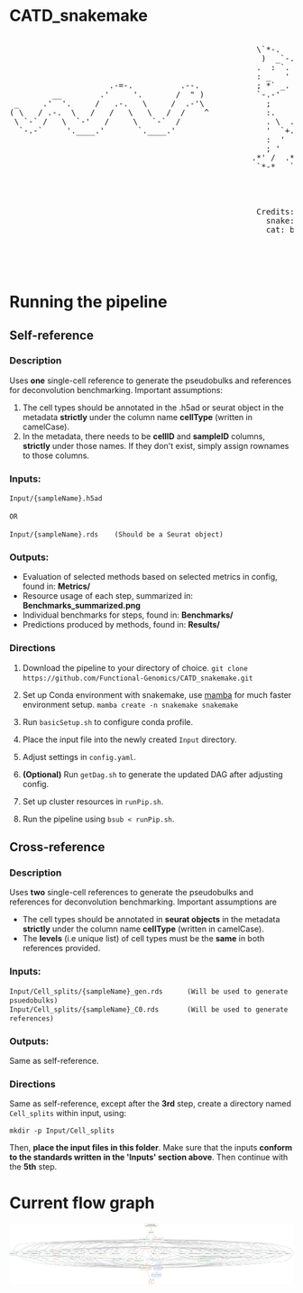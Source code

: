 # CATD_snakemake
<pre>

                                                    \`*-.                   
                                                     )  _`-.                
                                                    .  : `. .               
                                                    : _   '  \              
                     .-=-.          .--.            ; *` _.   `*-._         
         __        .'     '.       /  " )           `-.-'          `-.      
 _     .'  '.     /   .-.   \     /  .-'\             ;       `       `.    
( \   / .-.  \   /   /   \   \   /  /    ^            :.       .        \   
 \ `-` /   \  `-'   /     \   `-`  /                  . \  .   :   .-'   .  
  `-.-`     '.____.'       `.____.'                   '  `+.;  ;  '      :  
                                                      :  '  |    ;       ;-.
                                                      ; '   : :`-:     _.`* ;
                                                   .*' /  .*' ; .*`- +'  `*'
                                                    `*-*   `*-*  `*-*'    




                                                    Credits:
                                                      snake: jgs
                                                      cat: bug




</pre>

# Running the pipeline
## Self-reference
### Description
Uses **one** single-cell reference to generate the pseudobulks and references for deconvolution benchmarking. Important assumptions:
1. The cell types should be annotated in the .h5ad or seurat object in the metadata **strictly** under the column name **cellType** (written in camelCase).
2. In the metadata, there needs to be **cellID** and **sampleID** columns, **strictly** under those names. If they don't exist, simply assign rownames to those columns.

### Inputs:
	Input/{sampleName}.h5ad				

	OR				

	Input/{sampleName}.rds    (Should be a Seurat object)

### Outputs:
- Evaluation of selected methods based on selected metrics in config, found in: **Metrics/**
- Resource usage of each step, summarized in: **Benchmarks_summarized.png**
- Individual benchmarks for steps, found in: **Benchmarks/**
- Predictions produced by methods, found in: **Results/**

### Directions

 1. Download the pipeline to your directory of choice.
	`git clone https://github.com/Functional-Genomics/CATD_snakemake.git`

 2. Set up Conda environment with snakemake, use [mamba](https://github.com/mamba-org/mamba) for much faster environment setup.
	  `mamba create -n snakemake snakemake`
 3. Run `basicSetup.sh` to configure conda profile.
 4.  Place the input file into the newly created `Input` directory.
 5. Adjust settings in `config.yaml`.
 6. **(Optional)** Run `getDag.sh` to generate the updated DAG after adjusting config.
 7. Set up cluster resources in `runPip.sh`.
 8. Run the pipeline using `bsub < runPip.sh`.

## Cross-reference
### Description
Uses **two** single-cell references to generate the pseudobulks and references for deconvolution benchmarking.  Important assumptions are
-	The cell types should be annotated in **seurat objects** in the metadata **strictly** under the column name **cellType** (written in camelCase).
-	The **levels** (i.e unique list) of cell types must be the **same** in both references provided.

### Inputs:
	Input/Cell_splits/{sampleName}_gen.rds		(Will be used to generate psuedobulks)				
	Input/Cell_splits/{sampleName}_C0.rds    	(Will be used to generate references)

### Outputs:
Same as self-reference.

### Directions
Same as self-reference, except after the **3rd** step, create a directory named `Cell_splits` within input, using:

	mkdir -p Input/Cell_splits

Then, **place the input files in this folder**. Make sure that the inputs **conform to the standards written in the 'Inputs' section above**. Then continue with the **5th** step.

# Current flow graph
<img src="https://github.com/Functional-Genomics/CATD_snakemake/blob/main/dag.png" alt="drawing">
